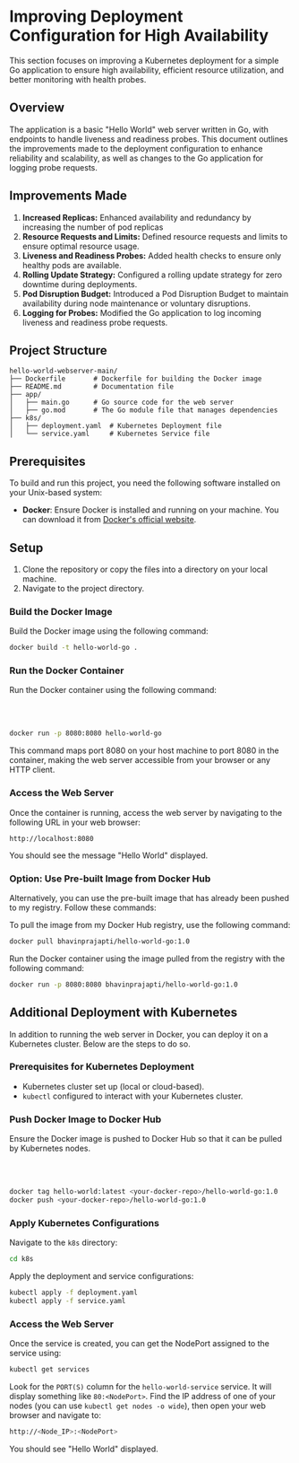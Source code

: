 # Improving Deployment Configuration for High Availability
This section focuses on improving a Kubernetes deployment for a simple Go application to ensure high availability, efficient resource utilization, and better monitoring with health probes.

## Overview

The application is a basic "Hello World" web server written in Go, with endpoints to handle liveness and readiness probes. This document outlines the improvements made to the deployment configuration to enhance reliability and scalability, as well as changes to the Go application for logging probe requests.

## Improvements Made
1.    **Increased Replicas:** Enhanced availability and redundancy by increasing the number of pod replicas
2.    **Resource Requests and Limits:** Defined resource requests and limits to ensure optimal resource usage.
3.    **Liveness and Readiness Probes:** Added health checks to ensure only healthy pods are available.
4.    **Rolling Update Strategy:** Configured a rolling update strategy for zero downtime during deployments.
5.    **Pod Disruption Budget:** Introduced a Pod Disruption Budget to maintain availability during node maintenance or voluntary disruptions.
6.    **Logging for Probes:** Modified the Go application to log incoming liveness and readiness probe requests.






## Project Structure

```
hello-world-webserver-main/
├── Dockerfile       # Dockerfile for building the Docker image
├── README.md        # Documentation file
├── app/
│   ├── main.go      # Go source code for the web server
│   ├── go.mod       # The Go module file that manages dependencies
├── k8s/
│   ├── deployment.yaml  # Kubernetes Deployment file
│   └── service.yaml     # Kubernetes Service file
```

## Prerequisites

To build and run this project, you need the following software installed on your Unix-based system:

- **Docker**: Ensure Docker is installed and running on your machine. You can download it from [Docker's official website](https://www.docker.com/get-started).

## Setup

1. Clone the repository or copy the files into a directory on your local machine.
2. Navigate to the project directory.

### Build the Docker Image

Build the Docker image using the following command:

```sh
docker build -t hello-world-go .
```



### Run the Docker Container

Run the Docker container using the following command:
    


<br><br>

```sh
docker run -p 8080:8080 hello-world-go
```
This command maps port 8080 on your host machine to port 8080 in the container, making the web server accessible from your browser or any HTTP client.

### Access the Web Server

Once the container is running, access the web server by navigating to the following URL in your web browser:

```
http://localhost:8080
```

You should see the message "Hello World" displayed.


### Option: Use Pre-built Image from Docker Hub

Alternatively, you can use the pre-built image that has already been pushed to my registry. Follow these commands:

To pull the image from my Docker Hub registry, use the following command:

```sh
docker pull bhavinprajapti/hello-world-go:1.0
```

Run the Docker container using the image pulled from the registry with the following command:

```sh
docker run -p 8080:8080 bhavinprajapti/hello-world-go:1.0
```

## Additional Deployment with Kubernetes

In addition to running the web server in Docker, you can deploy it on a Kubernetes cluster. Below are the steps to do so.

### Prerequisites for Kubernetes Deployment

- Kubernetes cluster set up (local or cloud-based).
- `kubectl` configured to interact with your Kubernetes cluster.

### Push Docker Image to Docker Hub

Ensure the Docker image is pushed to Docker Hub so that it can be pulled by Kubernetes nodes.

<br><br>

```sh
docker tag hello-world:latest <your-docker-repo>/hello-world-go:1.0
docker push <your-docker-repo>/hello-world-go:1.0
```

### Apply Kubernetes Configurations

Navigate to the `k8s` directory:

```sh
cd k8s
```

Apply the deployment and service configurations:

```sh
kubectl apply -f deployment.yaml
kubectl apply -f service.yaml
```

### Access the Web Server

Once the service is created, you can get the NodePort assigned to the service using:

```sh
kubectl get services
```
Look for the `PORT(S)` column for the `hello-world-service` service. It will display something like `80:<NodePort>`.
Find the IP address of one of your nodes (you can use `kubectl get nodes -o wide`), then open your web browser and navigate to:

```sh
http://<Node_IP>:<NodePort>
```

You should see "Hello World" displayed.

